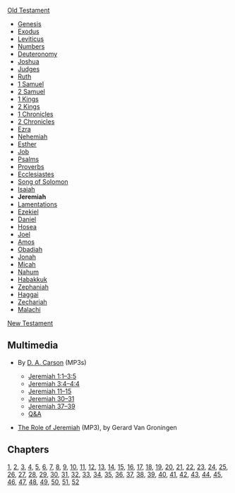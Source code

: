 [Old Testament](Old_Testament "Old Testament")
-   [Genesis](Genesis "Genesis")
-   [Exodus](Book_of_Exodus "Book of Exodus")
-   [Leviticus](Leviticus "Leviticus")
-   [Numbers](Book_of_Numbers "Book of Numbers")
-   [Deuteronomy](Deuteronomy "Deuteronomy")
-   [Joshua](Book_of_Joshua "Book of Joshua")
-   [Judges](Book_of_Judges "Book of Judges")
-   [Ruth](Book_of_Ruth "Book of Ruth")
-   [1 Samuel](Books_of_Samuel "Books of Samuel")
-   [2 Samuel](Books_of_Samuel "Books of Samuel")
-   [1 Kings](Books_of_Kings "Books of Kings")
-   [2 Kings](Books_of_Kings "Books of Kings")
-   [1 Chronicles](Books_of_Chronicles "Books of Chronicles")
-   [2 Chronicles](Books_of_Chronicles "Books of Chronicles")
-   [Ezra](Book_of_Ezra "Book of Ezra")
-   [Nehemiah](Book_of_Nehemiah "Book of Nehemiah")
-   [Esther](Book_of_Esther "Book of Esther")
-   [Job](Book_of_Job "Book of Job")
-   [Psalms](Book_of_Psalms "Book of Psalms")
-   [Proverbs](Book_of_Proverbs "Book of Proverbs")
-   [Ecclesiastes](Ecclesiastes "Ecclesiastes")
-   [Song of Solomon](Song_of_Solomon "Song of Solomon")
-   [Isaiah](Book_of_Isaiah "Book of Isaiah")
-   **Jeremiah**
-   [Lamentations](Book_of_Lamentations "Book of Lamentations")
-   [Ezekiel](Book_of_Ezekiel "Book of Ezekiel")
-   [Daniel](Book_of_Daniel "Book of Daniel")
-   [Hosea](Book_of_Hosea "Book of Hosea")
-   [Joel](Book_of_Joel "Book of Joel")
-   [Amos](Book_of_Amos "Book of Amos")
-   [Obadiah](Book_of_Obadiah "Book of Obadiah")
-   [Jonah](Book_of_Jonah "Book of Jonah")
-   [Micah](Book_of_Micah "Book of Micah")
-   [Nahum](Book_of_Nahum "Book of Nahum")
-   [Habakkuk](Book_of_Habakkuk "Book of Habakkuk")
-   [Zephaniah](Book_of_Zephaniah "Book of Zephaniah")
-   [Haggai](Book_of_Haggai "Book of Haggai")
-   [Zechariah](Book_of_Zechariah "Book of Zechariah")
-   [Malachi](Book_of_Malachi "Book of Malachi")

[New Testament](New_Testament "New Testament")
## Multimedia

-   By [D. A. Carson](D._A._Carson "D. A. Carson") (MP3s)
    -   [Jeremiah 1:1–3:5](http://www.atthecastle.org.uk/audio/01_Jeremiah_1v1-3v5.mp3)
    -   [Jeremiah 3:4–4:4](http://www.atthecastle.org.uk/audio/02_Jeremiah-3v4-v4v4.mp3)
    -   [Jeremiah 11–15](http://www.atthecastle.org.uk/audio/03_Jeremiah_11-15.mp3)
    -   [Jeremiah 30–31](http://www.atthecastle.org.uk/audio/04_Jeremiah_30-31.mp3)
    -   [Jeremiah 37–39](http://www.atthecastle.org.uk/audio/05_Jeremiah_37-39.mp3)
    -   [Q&A](http://www.atthecastle.org.uk/audio/06_Question_and_Answer_Session.mp3)

-   [The Role of Jeremiah](http://covenantseminary.inmotionhosting.com/OT215_Lecture_17.mp3)
    (MP3), by Gerard Van Groningen

## Chapters

[1](index.php?title=Jeremiah_1&action=edit&redlink=1 "Jeremiah 1 (page does not exist)"),
[2](index.php?title=Jeremiah_2&action=edit&redlink=1 "Jeremiah 2 (page does not exist)"),
[3](index.php?title=Jeremiah_3&action=edit&redlink=1 "Jeremiah 3 (page does not exist)"),
[4](index.php?title=Jeremiah_4&action=edit&redlink=1 "Jeremiah 4 (page does not exist)"),
[5](index.php?title=Jeremiah_5&action=edit&redlink=1 "Jeremiah 5 (page does not exist)"),
[6](index.php?title=Jeremiah_6&action=edit&redlink=1 "Jeremiah 6 (page does not exist)"),
[7](index.php?title=Jeremiah_7&action=edit&redlink=1 "Jeremiah 7 (page does not exist)"),
[8](index.php?title=Jeremiah_8&action=edit&redlink=1 "Jeremiah 8 (page does not exist)"),
[9](Jeremiah_9 "Jeremiah 9"),
[10](index.php?title=Jeremiah_10&action=edit&redlink=1 "Jeremiah 10 (page does not exist)"),
[11](index.php?title=Jeremiah_11&action=edit&redlink=1 "Jeremiah 11 (page does not exist)"),
[12](index.php?title=Jeremiah_12&action=edit&redlink=1 "Jeremiah 12 (page does not exist)"),
[13](index.php?title=Jeremiah_13&action=edit&redlink=1 "Jeremiah 13 (page does not exist)"),
[14](index.php?title=Jeremiah_14&action=edit&redlink=1 "Jeremiah 14 (page does not exist)"),
[15](index.php?title=Jeremiah_15&action=edit&redlink=1 "Jeremiah 15 (page does not exist)"),
[16](index.php?title=Jeremiah_16&action=edit&redlink=1 "Jeremiah 16 (page does not exist)"),
[17](index.php?title=Jeremiah_17&action=edit&redlink=1 "Jeremiah 17 (page does not exist)"),
[18](index.php?title=Jeremiah_18&action=edit&redlink=1 "Jeremiah 18 (page does not exist)"),
[19](index.php?title=Jeremiah_19&action=edit&redlink=1 "Jeremiah 19 (page does not exist)"),
[20](index.php?title=Jeremiah_20&action=edit&redlink=1 "Jeremiah 20 (page does not exist)"),
[21](index.php?title=Jeremiah_21&action=edit&redlink=1 "Jeremiah 21 (page does not exist)"),
[22](index.php?title=Jeremiah_22&action=edit&redlink=1 "Jeremiah 22 (page does not exist)"),
[23](index.php?title=Jeremiah_23&action=edit&redlink=1 "Jeremiah 23 (page does not exist)"),
[24](index.php?title=Jeremiah_24&action=edit&redlink=1 "Jeremiah 24 (page does not exist)"),
[25](index.php?title=Jeremiah_25&action=edit&redlink=1 "Jeremiah 25 (page does not exist)"),
[26](index.php?title=Jeremiah_26&action=edit&redlink=1 "Jeremiah 26 (page does not exist)"),
[27](index.php?title=Jeremiah_27&action=edit&redlink=1 "Jeremiah 27 (page does not exist)"),
[28](index.php?title=Jeremiah_28&action=edit&redlink=1 "Jeremiah 28 (page does not exist)"),
[29](index.php?title=Jeremiah_29&action=edit&redlink=1 "Jeremiah 29 (page does not exist)"),
[30](index.php?title=Jeremiah_30&action=edit&redlink=1 "Jeremiah 30 (page does not exist)"),
[31](index.php?title=Jeremiah_31&action=edit&redlink=1 "Jeremiah 31 (page does not exist)"),
[32](index.php?title=Jeremiah_32&action=edit&redlink=1 "Jeremiah 32 (page does not exist)"),
[33](index.php?title=Jeremiah_33&action=edit&redlink=1 "Jeremiah 33 (page does not exist)"),
[34](index.php?title=Jeremiah_34&action=edit&redlink=1 "Jeremiah 34 (page does not exist)"),
[35](index.php?title=Jeremiah_35&action=edit&redlink=1 "Jeremiah 35 (page does not exist)"),
[36](index.php?title=Jeremiah_36&action=edit&redlink=1 "Jeremiah 36 (page does not exist)"),
[37](index.php?title=Jeremiah_37&action=edit&redlink=1 "Jeremiah 37 (page does not exist)"),
[38](index.php?title=Jeremiah_38&action=edit&redlink=1 "Jeremiah 38 (page does not exist)"),
[39](index.php?title=Jeremiah_39&action=edit&redlink=1 "Jeremiah 39 (page does not exist)"),
[40](index.php?title=Jeremiah_40&action=edit&redlink=1 "Jeremiah 40 (page does not exist)"),
[41](index.php?title=Jeremiah_41&action=edit&redlink=1 "Jeremiah 41 (page does not exist)"),
[42](index.php?title=Jeremiah_42&action=edit&redlink=1 "Jeremiah 42 (page does not exist)"),
[43](index.php?title=Jeremiah_43&action=edit&redlink=1 "Jeremiah 43 (page does not exist)"),
[44](index.php?title=Jeremiah_44&action=edit&redlink=1 "Jeremiah 44 (page does not exist)"),
[45](index.php?title=Jeremiah_45&action=edit&redlink=1 "Jeremiah 45 (page does not exist)"),
[46](index.php?title=Jeremiah_46&action=edit&redlink=1 "Jeremiah 46 (page does not exist)"),
[47](index.php?title=Jeremiah_47&action=edit&redlink=1 "Jeremiah 47 (page does not exist)"),
[48](index.php?title=Jeremiah_48&action=edit&redlink=1 "Jeremiah 48 (page does not exist)"),
[49](index.php?title=Jeremiah_49&action=edit&redlink=1 "Jeremiah 49 (page does not exist)"),
[50](index.php?title=Jeremiah_50&action=edit&redlink=1 "Jeremiah 50 (page does not exist)"),
[51](index.php?title=Jeremiah_51&action=edit&redlink=1 "Jeremiah 51 (page does not exist)"),
[52](index.php?title=Jeremiah_52&action=edit&redlink=1 "Jeremiah 52 (page does not exist)")



